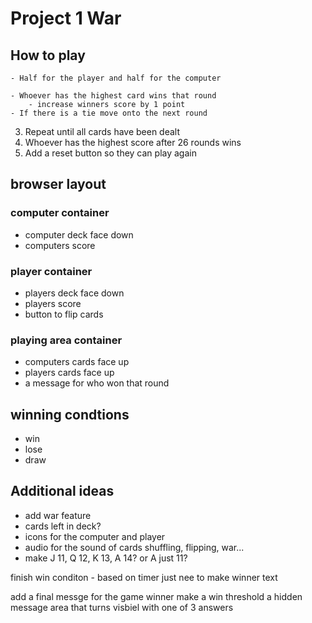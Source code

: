 # Project 1 War

## How to play
<!-- 1. Take a deck of cards, shuffle and then split in half  -->
    - Half for the player and half for the computer
<!-- 2. Players then flip over the top card of their decks and place them in the middle -->
    - Whoever has the highest card wins that round
        - increase winners score by 1 point
    - If there is a tie move onto the next round
3. Repeat until all cards have been dealt
    <!-- can deal more than 26 times so need to make it deal everything and end -->
    <!-- added a click counter to draw a card -->
4. Whoever has the highest score after 26 rounds wins
5. Add a reset button so they can play again

## browser layout
    
### computer container
- computer deck face down
- computers score
         
### player container
- players deck face down
- players score
- button to flip cards
    
### playing area container
- computers cards face up
- players cards face up
- a message for who won that round
   
## winning condtions
- win
- lose
- draw

## Additional ideas
- add war feature
- cards left in deck?
- icons for the computer and player
- audio for the sound of cards shuffling, flipping, war...
- make J 11, Q 12, K 13, A 14? or A just 11?






finish win conditon - based on timer just nee to make winner text
<!-- reset button working - yes? -->
<!-- score board working -->
<!-- make it load score o to o -->
<!-- need to make draw a card not clickable after 60 seconds -->
<!-- get cards to reset done -->
add a final messge for the game winner
make a win threshold
a hidden message area that turns visbiel with one of 3 answers